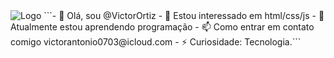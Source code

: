 <img src="[https://exemplo.com/logo.png](https://icones.pro/wp-content/uploads/2021/04/icone-d-ordinateur-rose.png)" alt="Logo">
```- 👋 Olá, sou @VictorOrtiz
- 👀 Estou interessado em html/css/js
- 🌱 Atualmente estou aprendendo programação
- 📫 Como entrar em contato comigo victorantonio0703@icloud.com
- ⚡ Curiosidade: Tecnologia.```
